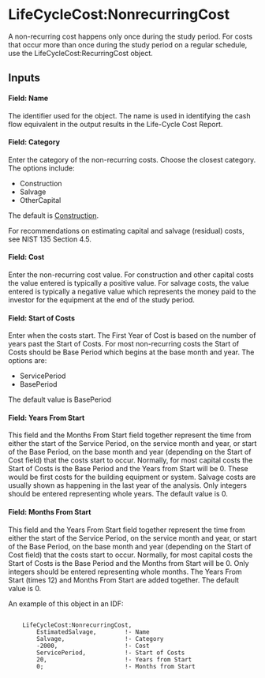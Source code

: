 # LifeCycleCost:NonrecurringCost

A non-recurring cost happens only once during the study period. For costs that occur more than once during the study period on a regular schedule, use the LifeCycleCost:RecurringCost object.

## Inputs

#### Field: Name

The identifier used for the object. The name is used in identifying the cash flow equivalent in the output results in the Life-Cycle Cost Report.

#### Field: Category 

Enter the category of the non-recurring costs. Choose the closest category. The options include:

- Construction
- Salvage
- OtherCapital

The default is [Construction](#construction).

For recommendations on estimating capital and salvage (residual) costs, see NIST 135 Section 4.5.

#### Field: Cost  

Enter the non-recurring cost value. For construction and other capital costs the value entered is typically a positive value. For salvage costs, the value entered is typically a negative value which represents the money paid to the investor for the equipment at the end of the study period.

#### Field: Start of Costs 

Enter when the costs start. The First Year of Cost is based on the number of years past the Start of Costs. For most non-recurring costs the Start of Costs should be Base Period which begins at the base month and year. The options are:

- ServicePeriod
- BasePeriod

The default value is BasePeriod

#### Field: Years From Start

This field and the Months From Start field together represent the time from either the start of the Service Period, on the service month and year, or start of the Base Period, on the base month and year (depending on the Start of Cost field) that the costs start to occur. Normally, for most capital costs the Start of Costs is the Base Period and the Years from Start will be 0. These would be first costs for the building equipment or system. Salvage costs are usually shown as happening in the last year of the analysis. Only integers should be entered representing whole years. The default value is 0.

#### Field: Months From Start

This field and the Years From Start field together represent the time from either the start of the Service Period, on the service month and year, or start of the Base Period, on the base month and year (depending on the Start of Cost field) that the costs start to occur. Normally, for most capital costs the Start of Costs is the Base Period and the Months from Start will be 0. Only integers should be entered representing whole months. The Years From Start (times 12) and Months From Start are added together. The default value is 0.

An example of this object in an IDF:

~~~~~~~~~~~~~~~~~~~~

    LifeCycleCost:NonrecurringCost,
        EstimatedSalvage,        !- Name
        Salvage,                 !- Category
        -2000,                   !- Cost
        ServicePeriod,           !- Start of Costs
        20,                      !- Years from Start
        0;                       !- Months from Start
~~~~~~~~~~~~~~~~~~~~